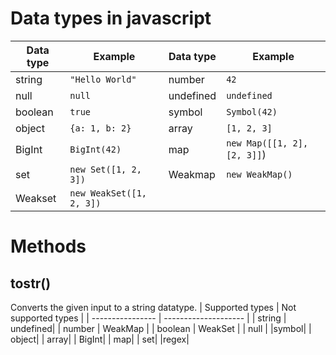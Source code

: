 # Data types in javascript


| Data type | Example | Data type | Example |
| -------- | ------- |    -------- | ------- |
| string | `"Hello World"` | number | `42` |
| null | `null` |undefined | `undefined` |
| boolean | `true` | symbol | `Symbol(42)` |
| object | `{a: 1, b: 2}` | array | `[1, 2, 3]` |
| BigInt | `BigInt(42)` | map | `new Map([[1, 2], [2, 3]]`) | date | `new Date()` | RegExp | `/^\d+$/` |
| set | `new Set([1, 2, 3])` | Weakmap | `new WeakMap()` |
| Weakset | `new WeakSet([1, 2, 3])` |



# Methods

## tostr()
  Converts the given input to a string datatype.
  | Supported types | Not supported types |
  | ---------------- | -------------------- |
  | string |  undefined|
  | number |  WeakMap |
  | boolean | WeakSet |
  | null |
  |symbol|
  | object|
  | array|
  | BigInt|
  | map|
  | set|
  |regex|





